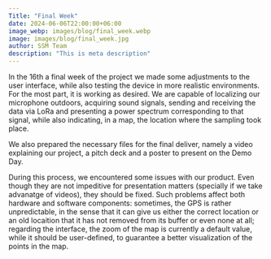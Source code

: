 ```yaml
---
Title: "Final Week"
date: 2024-06-06T22:00:00+06:00
image_webp: images/blog/final_week.webp
image: images/blog/final_week.jpg
author: SSM Team
description: "This is meta description"
---
```


In the 16th a final week of the project we made some adjustments to the user interface, while also testing the device in more realistic environments. For the most part, it is working as desired. We are capable of localizing our microphone outdoors, acquiring sound signals, sending and receiving the data via LoRa and presenting a power spectrum corresponding to that signal, while also indicating, in a map, the location where the sampling took place.

We also prepared the necessary files for the final deliver, namely a video explaining our project, a pitch deck and a poster to present on the Demo Day.

During this process, we encountered some issues with our product. Even though they are not impeditive for presentation matters (specially if we take advanatge of videos), they should be fixed. Such problems affect both hardware and software components: sometimes, the GPS is rather unpredictable, in the sense that it can give us either the correct location or an old locaition that it has not removed from its buffer or even none at all; regarding the interface, the zoom of the map is currently a default value, while it should be user-defined, to guarantee a better visualization of the points in the map.    
